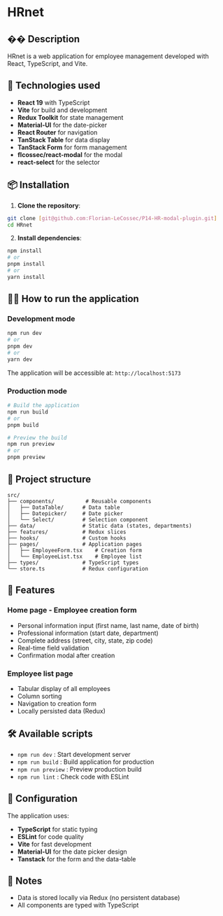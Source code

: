# HRnet

## �� Description

HRnet is a web application for employee management developed with React, TypeScript, and Vite.

## 🚀 Technologies used

- **React 19** with TypeScript
- **Vite** for build and development
- **Redux Toolkit** for state management
- **Material-UI** for the date-picker
- **React Router** for navigation
- **TanStack Table** for data display
- **TanStack Form** for form management
- **flcossec/react-modal** for the modal
- **react-select** for the selector

## 📦 Installation

1. **Clone the repository**:
```bash
git clone [git@github.com:Florian-LeCossec/P14-HR-modal-plugin.git]
cd HRnet
```

2. **Install dependencies**:
```bash
npm install
# or
pnpm install
# or
yarn install
```

## 🏃‍♂️ How to run the application

### Development mode
```bash
npm run dev
# or
pnpm dev
# or
yarn dev
```

The application will be accessible at: `http://localhost:5173`

### Production mode
```bash
# Build the application
npm run build
# or
pnpm build

# Preview the build
npm run preview
# or
pnpm preview
```

## 📁 Project structure

```
src/
├── components/          # Reusable components
│   ├── DataTable/      # Data table
│   ├── Datepicker/     # Date picker
│   └── Select/         # Selection component
├── data/               # Static data (states, departments)
├── features/           # Redux slices
├── hooks/              # Custom hooks
├── pages/              # Application pages
│   ├── EmployeeForm.tsx    # Creation form
│   └── EmployeeList.tsx    # Employee list
├── types/              # TypeScript types
└── store.ts            # Redux configuration
```

## 🎯 Features

### Home page - Employee creation form
- Personal information input (first name, last name, date of birth)
- Professional information (start date, department)
- Complete address (street, city, state, zip code)
- Real-time field validation
- Confirmation modal after creation

### Employee list page
- Tabular display of all employees
- Column sorting
- Navigation to creation form
- Locally persisted data (Redux)

## 🛠️ Available scripts

- `npm run dev` : Start development server
- `npm run build` : Build application for production
- `npm run preview` : Preview production build
- `npm run lint` : Check code with ESLint

## 🔧 Configuration

The application uses:
- **TypeScript** for static typing
- **ESLint** for code quality
- **Vite** for fast development
- **Material-UI** for the date picker design
- **Tanstack** for the form and the data-table

## 📝 Notes

- Data is stored locally via Redux (no persistent database)
- All components are typed with TypeScript
